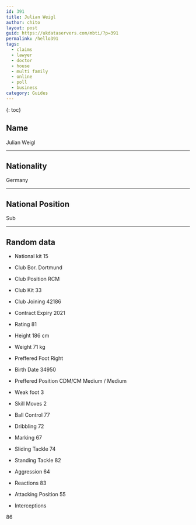```yaml
---
id: 391
title: Julian Weigl
author: chito
layout: post
guid: https://ukdataservers.com/mbti/?p=391
permalink: /hello391
tags:
  - claims
  - lawyer
  - doctor
  - house
  - multi family
  - online
  - poll
  - business
category: Guides
---
```



{: toc}

## Name  
Julian Weigl 

* * *

## Nationality  
Germany 

* * *

## National Position  
Sub 

* * *

## Random data 

  * National kit 
15 

  * Club 
Bor. Dortmund 

  * Club Position 
RCM 

  * Club Kit 
33 

  * Club Joining 
42186 

  * Contract Expiry 
2021 

  * Rating 
81 

  * Height 
186 cm 

  * Weight 
71 kg 

  * Preffered Foot 
Right 

  * Birth Date 
34950 

  * Preffered Position 
CDM/CM Medium / Medium 

  * Weak foot 
3 

  * Skill Moves 
2 

  * Ball Control 
77 

  * Dribbling 
72 

  * Marking 
67 

  * Sliding Tackle 
74 

  * Standing Tackle 
82 

  * Aggression 
64 

  * Reactions 
83 

  * Attacking Position 
55 

  * Interceptions 

86